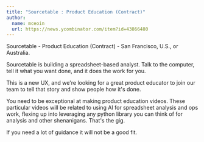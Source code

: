 ```yaml
---
title: "Sourcetable : Product Education (Contract)"
author:
  name: mceoin
  url: https://news.ycombinator.com/item?id=43866480
---
```

Sourcetable - Product Education (Contract) - San Francisco, U.S., or Australia.

Sourcetable is building a spreadsheet-based analyst. Talk to the computer, tell it what you want done, and it does the work for you.

This is a new UX, and we&#x27;re looking for a great product educator to join our team to tell that story and show people how it&#x27;s done.

You need to be exceptional at making product education videos. These particular videos will be related to using AI for spreadsheet analysis and ops work, flexing up into leveraging any python library you can think of for analysis and other shenanigans. That&#x27;s the gig.

If you need a lot of guidance it will not be a good fit.
<JobApplication />
